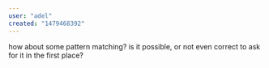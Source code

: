 ```yaml
---
user: "adel"
created: "1479468392"
---
```


how about some pattern matching? is it possible, or not even correct to ask for it in the first place?
